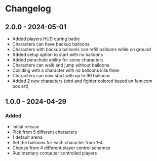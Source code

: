 # Changelog

## 2.0.0 - 2024-05-01

- Added players HUD during battle
- Characters can have backup balloons
- Characters with backup balloons can refill balloons while on ground
- Added setup option to start with no balloons
- Added parachute ability for some characters
- Characters can walk and jump without balloons
- Colliding with a character with no balloons kills them
- Characters can now start with up to 99 balloons
- Added 2 new characters (bird and fighter colored based on famicom box art)

## 1.0.0 - 2024-04-29

### Added

- Initial release
- Pick from 5 different characters
- 1 default arena
- Set the balloons for each character from 1-4
- Choose from 4 different player control schemes
- Rudimentary computer controlled players